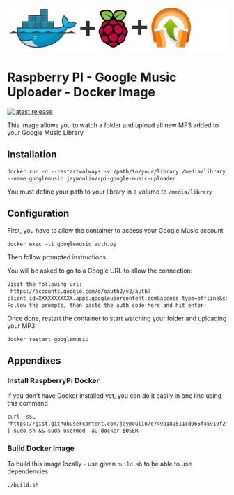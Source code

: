 ![logo](logo.png)

Raspberry PI - Google Music Uploader - Docker Image
===================================================

[![latest release](https://img.shields.io/github/release/jaymoulin/docker-rpi-google-music-uploader.svg "latest release")](http://github.com/jaymoulin/docker-rpi-google-music-uploader/releases)


This image allows you to watch a folder and upload all new MP3 added to your Google Music Library

Installation
---

```
docker run -d --restart=always -v /path/to/your/library:/media/library --name googlemusic jaymoulin/rpi-google-music-uploader
```

You must define your path to your library in a volume to `/media/library`

Configuration
---
First, you have to allow the container to access your Google Music account
```
docker exec -ti googlemusic auth.py
```
Then follow prompted instructions.

You will be asked to go to a Google URL to allow the connection:

```
Visit the following url:
 https://accounts.google.com/o/oauth2/v2/auth?client_id=XXXXXXXXXXX.apps.googleusercontent.com&access_type=offline&scope=https%3A%2F%2Fwww.googleapis.com%2Fauth%2Fmusicmanager&response_type=code&redirect_uri=urn%3Aietf%3Awg%3Aoauth%3A2.0%3Aoob
Follow the prompts, then paste the auth code here and hit enter:
```

Once done, restart the container to start watching your folder and uploading your MP3.
```
docker restart googlemusic
```

Appendixes
---

### Install RaspberryPi Docker

If you don't have Docker installed yet, you can do it easily in one line using this command
 
```
curl -sSL "https://gist.githubusercontent.com/jaymoulin/e749a189511cd965f45919f2f99e45f3/raw/054ba73080c49a0fcdbc6932e27887a31c7abce2/ARM%2520(Raspberry%2520PI)%2520Docker%2520Install" | sudo sh && sudo usermod -aG docker $USER
```

### Build Docker Image

To build this image locally - use given `build.sh` to be able to use dependencies 

```
./build.sh
```
